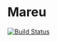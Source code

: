 # Mareu
[![Build Status](https://travis-ci.com/sitatec/Mareu.svg?branch=main)](https://travis-ci.com/sitatec/Mareu)